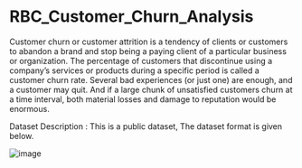 # RBC_Customer_Churn_Analysis

Customer churn or customer attrition is a tendency of clients or customers to abandon a brand and stop being a paying client of a particular business or organization. The percentage of customers that discontinue using a company’s services or products during a specific period is called a customer churn rate. Several bad experiences (or just one) are enough, and a customer may quit. And if a large chunk of unsatisfied customers churn at a time interval, both material losses and damage to reputation would be enormous.



Dataset Description :
This is a public dataset, The dataset format is given below.

![image](https://github.com/harishgowdabk/RBC_Customer_Churn_Analysis/assets/141558461/320c26a8-22f6-44b5-953b-f4e1d11b6ec9)



